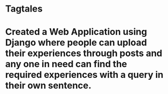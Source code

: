 # Tagtales

# Created a Web Application using Django where people can upload their experiences through posts and any one in need can find the required experiences with a query in their own sentence.
